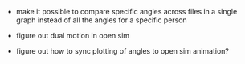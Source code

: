 

* make it possible to compare specific angles across files in a single graph instead of all the angles for a specific person

* figure out dual motion in open sim

* figure out how to sync plotting of angles to open sim animation? 


